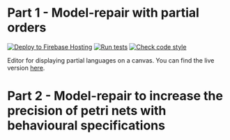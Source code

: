 # Part 1 - Model-repair with partial orders

[![Deploy to Firebase Hosting](https://github.com/NLueg/model-repair-with-partial-orders/actions/workflows/firebase-hosting-merge.yml/badge.svg)](https://github.com/NLueg/model-repair-with-partial-orders/actions/workflows/deploy-firebase-hosting.yml)
[![Run tests](https://github.com/NLueg/model-repair-with-partial-orders/actions/workflows/run-jest.yml/badge.svg)](https://github.com/NLueg/model-repair-with-partial-orders/actions/workflows/run-jest.yml)
[![Check code style](https://github.com/NLueg/model-repair-with-partial-orders/actions/workflows/run-linter.yml/badge.svg)](https://github.com/NLueg/model-repair-with-partial-orders/actions/workflows/run-linter.yml)


Editor for displaying partial languages on a canvas.
You can find the live version [here](https://model-repair.web.app/).

# Part 2 - Model-repair to increase the precision of petri nets with behavioural specifications
